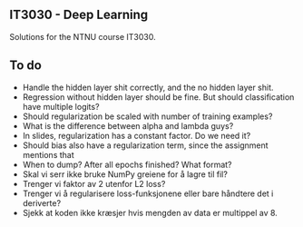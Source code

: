 IT3030 - Deep Learning
----------------------

Solutions for the NTNU course IT3030.

## To do

- Handle the hidden layer shit correctly, and the no hidden layer shit.
- Regression without hidden layer should be fine. But should classification have multiple logits?
- Should regularization be scaled with number of training examples?
- What is the difference between alpha and lambda guys?
- In slides, regularization has a constant factor. Do we need it?
- Should bias also have a regularization term, since the assignment mentions that
- When to dump? After all epochs finished? What format?
- Skal vi serr ikke bruke NumPy greiene for å lagre til fil?
- Trenger vi faktor av 2 utenfor L2 loss?
- Trenger vi å regularisere loss-funksjonene eller bare håndtere det i deriverte?
- Sjekk at koden ikke kræsjer hvis mengden av data er multippel av 8.
